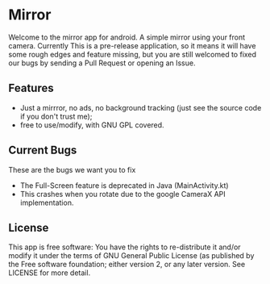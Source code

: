 # Mirror
Welcome to the mirror app for android. A simple mirror using your front camera.
Currently This is a pre-release application, so it means it will have some rough edges and feature missing, but you are still welcomed to fixed our bugs by sending a Pull Request or opening an Issue.
## Features
 * Just a mirrror, no ads, no background tracking (just see the source code if you don't trust me);
 * free to use/modify, with GNU GPL covered.
## Current Bugs
These are the bugs we want you to fix
 * The Full-Screen feature is deprecated in Java (MainActivity.kt)
 * This crashes when you rotate due to the google CameraX API implementation.
## License
This app is free software: You have the rights to re-distribute it and/or modify it under the terms of GNU General Public License (as published by the Free software foundation; either version 2, or any later version. See LICENSE for more detail.
